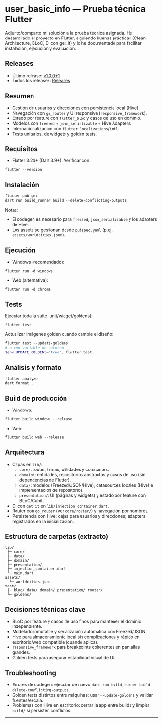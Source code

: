 # user_basic_info — Prueba técnica Flutter

Adjunto/comparto mi solución a la prueba técnica asignada. He desarrollado el proyecto en Flutter, siguiendo buenas prácticas (Clean Architecture, BLoC, DI con get_it) y lo he documentado para facilitar instalación, ejecución y evaluación.

## Releases

- Último release: [v1.0.0+1](https://github.com/Alpusa/user-basic-info/releases/tag/v1.0.0%2B1)
- Todos los releases: [Releases](https://github.com/Alpusa/user-basic-info/releases)

## Resumen

- Gestión de usuarios y direcciones con persistencia local (Hive).
- Navegación con `go_router` y UI responsive (`responsive_framework`).
- Estado por feature con `flutter_bloc` y casos de uso en dominio.
- Modelos con `freezed` + `json_serializable` + Hive Adapters.
- Internacionalización con `flutter_localizations`/`intl`.
- Tests unitarios, de widgets y golden tests.

## Requisitos

- Flutter 3.24+ (Dart 3.9+). Verificar con:

```powershell
flutter --version
```

## Instalación

```powershell
flutter pub get
dart run build_runner build --delete-conflicting-outputs
```

Notas:

- El codegen es necesario para `freezed`, `json_serializable` y los adapters de Hive.
- Los assets se gestionan desde `pubspec.yaml` (p.ej. `assets/worldcities.json`).

## Ejecución

- Windows (recomendado):

```powershell
flutter run -d windows
```

- Web (alternativa):

```powershell
flutter run -d chrome
```

## Tests

Ejecutar toda la suite (unit/widget/goldens):

```powershell
flutter test
```

Actualizar imágenes golden cuando cambie el diseño:

```powershell
flutter test --update-goldens
# o con variable de entorno
$env:UPDATE_GOLDENS="true"; flutter test
```

## Análisis y formato

```powershell
flutter analyze
dart format .
```

## Build de producción

- Windows:

```powershell
flutter build windows --release
```

- Web:

```powershell
flutter build web --release
```

## Arquitectura

- Capas en `lib/`:
  - `core/`: router, temas, utilidades y constantes.
  - `domain/`: entidades, repositorios abstractos y casos de uso (sin dependencias de Flutter).
  - `data/`: modelos (Freezed/JSON/Hive), datasources locales (Hive) e implementación de repositorios.
  - `presentation/`: UI (páginas y widgets) y estado por feature con BLoC/Cubit.
- DI con `get_it` en `lib/injection_container.dart`.
- Router con `go_router` (ver `core/router/`) y navegación por nombres.
- Persistencia con Hive; cajas para usuarios y direcciones; adapters registrados en la inicialización.

## Estructura de carpetas (extracto)

```text
lib/
 ├─ core/
 ├─ data/
 ├─ domain/
 ├─ presentation/
 ├─ injection_container.dart
 └─ main.dart
assets/
  └─ worldcities.json
test/
 ├─ bloc/ data/ domain/ presentation/ router/
 └─ goldens/
```

## Decisiones técnicas clave

- BLoC por feature y casos de uso finos para mantener el dominio independiente.
- Modelado inmutable y serialización automática con Freezed/JSON.
- Hive para almacenamiento local sin complicaciones y rápido en escritorio/web compatible (cuando aplica).
- `responsive_framework` para breakpoints coherentes en pantallas grandes.
- Golden tests para asegurar estabilidad visual de UI.

## Troubleshooting

- Errores de codegen: ejecutar de nuevo `dart run build_runner build --delete-conflicting-outputs`.
- Golden tests distintos entre máquinas: usar `--update-goldens` y validar fuentes/escala.
- Problemas con Hive en escritorio: cerrar la app entre builds y limpiar `build/` si persisten conflictos.

---
